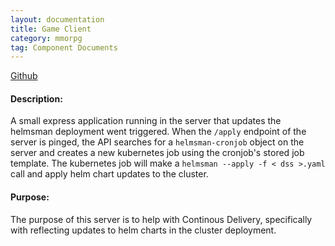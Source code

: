```yaml
---
layout: documentation
title: Game Client
category: mmorpg
tag: Component Documents
---
```


[Github](https://github.com/nnt1054/mmorpg-helm-api)

#### Description:
A small express application running in the server that updates the helmsman deployment went triggered.
When the `/apply` endpoint of the server is pinged, the API searches for a `helmsman-cronjob` object on the server and creates a new kubernetes job using the cronjob's stored job template.  The kubernetes job will make a `helmsman --apply -f < dss >.yaml` call and apply helm chart updates to the cluster.

#### Purpose:
The purpose of this server is to help with Continous Delivery, specifically with reflecting updates to helm charts in the cluster deployment.

<br/>